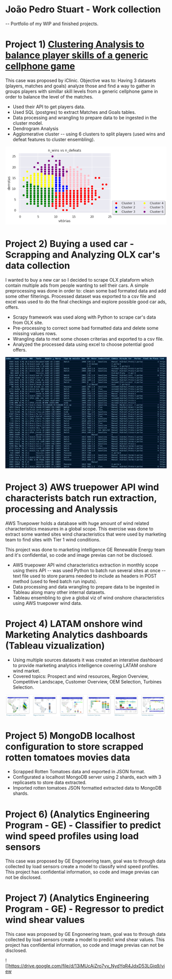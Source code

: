 # João Pedro Stuart - Work collection
-- Portfolio of my WIP and finished projects.

# Project 1) [Clustering Analysis to balance player skills of a generic cellphone game](https://github.com/jstuartpieri/players_skill_cluster_analysis)

This case was proposed by iClinic. Objective was to: Having 3 datasets (players, matches and goals) analyze those and find a way to gather in groups players with simillar skill levels from a generic cellphone game in order to balance the level of the matches.

* Used their API to get players data.
* Used SQL (postgres) to extract Matches and Goals tables.
* Data processing and wrangling to prepare data to be ingested in the cluster model.
* Dendrogram Analysis
* Agglomerative cluster -- using 6 clusters to split players (used wins and defeat features to cluster ensembling).

![](images/clustering_img.png)


# Project 2) Buying a used car - Scrapping and Analyzing OLX car's data collection

I wanted to buy a new car so I decided to scrape OLX plataform which contain multiple ads from people wanting to sell their cars. A simple preprocessing was done in order to: clean some bad formated data and add some other filterings. Processed dataset was exported to a csv file and excel was used to do the final checkings and explore possible good car ads, offers.

* Scrapy framework was used along with Python to scrape car's data from OLX site.
* Pre-processing to correct some bad formatted data and delete some missing values rows.
* Wrangling data to met some chosen criterias and exported to a csv file.
* Analyzed the processed data using excel to choose potential good offers.

![](images/image.png)

# Project 3) AWS truepower API wind characterists batch run extraction, processing and Analyssis

AWS Truepower holds a database with huge amount of wind related characteristics measures in a global scope. This exercise was done to extract some wanted sites wind characteristics that were used by marketing team to find sites with Tier 1 wind conditions.

This project was done to marketing intelligence GE Renewable Energy team and it's confidential, so code and image previas can not be disclosed.

* AWS truepower API wind characteristics extraction in monthly scope using theirs API -- was used Python to batch run several sites at once -- text file used to store params needed to include as headers in POST method (used to feed batch run inputs).
* Data processing and data wrangling to prepare data to be ingested in Tableau along many other internal datasets.
* Tableau ensembling to give a global viz of wind onshore characteristics using AWS truepower wind data.

# Project 4) LATAM onshore wind Marketing Analytics dashboards (Tableau vizualization)

* Using multiple sources datasets it was created an interative dashboard to provide marketing analytics intelligence covering LATAM onshore wind market.
* Covered topics: Prospect and wind resources, Region Overview, Competitive Landscape, Customer Overview, OEM Selection, Turbines Selection.
  
 ![](images/fe5790bb-b90b-499e-81bc-2c7ac71215d7.png)

# Project 5) MongoDB localhost configuration to store scrapped rotten tomatoes movies data

* Scrapped Rotten Tomatoes data and exported in JSON format.
* Configurated a localhost MongoDB server using 2 shards, each with 3 replicasets to store data extracted.
* Imported rotten tomatoes JSON formatted extracted data to MongoDB shards.


# Project 6) (Analytics Engineering Program - GE) - Classifier to predict wind speed profiles using load sensors

This case was proposed by GE Engoneering team, goal was to through data collected by load sensors create a model to classify wind speed profiles.
This project has confidential information, so code and image previas can not be disclosed.

# Project 7) (Analytics Engineering Program - GE) - Regressor to predict wind shear values

This case was proposed by GE Engoneering team, goal was to through data collected by load sensors create a model to predict wind shear values.
This project has confidential information, so code and image previas can not be disclosed.

![]https://drive.google.com/file/d/13iMUcAiZro7yv_NydYqR4JdxD53LGiq9/view
